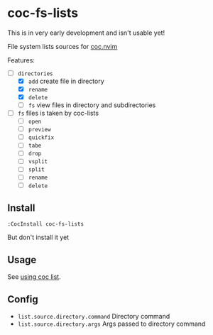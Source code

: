 # coc-fs-lists

This is in very early development and isn't usable yet!

File system lists sources for [coc.nvim](https://github.com/neoclide/coc.nvim/)

Features:
- [ ] `directories`
	- [x] `add` create file in directory
	- [x] `rename`
	- [x] `delete`
	- [ ] `fs` view files in directory and subdirectories
- [ ] `fs` files is taken by coc-lists
	- [ ] `open`
	- [ ] `preview`
	- [ ] `quickfix`
	- [ ] `tabe`
	- [ ] `drop`
	- [ ] `vsplit`
	- [ ] `split`
	- [ ] `rename`
	- [ ] `delete`

## Install

```
:CocInstall coc-fs-lists
```

But don't install it yet

## Usage

See [using coc list](https://github.com/neoclide/coc.nvim/wiki/Using-coc-list).

## Config

- `list.source.directory.command` Directory command
- `list.source.directory.args` Args passed to directory command
